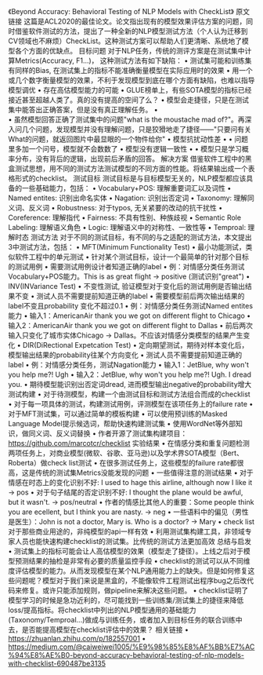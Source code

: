 《Beyond Accuracy: Behavioral Testing of NLP Models with CheckList》
原文链接
这篇是ACL2020的最佳论文。论文指出现有的模型效果评估方案的问题，同时借鉴软件测试的方法，提出了一种全新的NLP模型测试方法（个人认为迁移到CV领域也不麻烦）CheckList。这种测试方案可以帮助人们更清晰、系统地了模型各个方面的优缺点。
目标问题
对于NLP任务，传统的测评方案是在测试集中计算Metrics(Accuracy, F1...)， 这种测试方法有如下缺陷：
• 测试集可能和训练集有同样的Bias, 在测试集上的指标不能准确衡量模型在实际应用时的效果
• 用一个或几个数字衡量模型的效果，不利于发现模型到底在哪个方面有缺陷，也难以指导模型调优
• 存在高估模型能力的可能
• GLUE榜单上，有些SOTA模型的指标已经接近甚至超越人类了。真的没有提高的空间了么？
• 模型会走捷径，只是在测试集中能答出正确答案，但是没有真正理解任务。
•     
• 虽然模型回答正确了测试集中的问题"what is the moustache mad of?"。再深入问几个问题，发现模型并没有理解问题，只是狡猾地走了捷径——"只要问有关What的问题，就返回图片中最显眼的一个物件给你"
• 模型抗扰动性差
• 
• 问题里多加一个问号，模型就不会数数了
• 模型没有逻辑一致性
• 
• 模型只是学习概率分布，没有背后的逻辑，出现前后矛盾的回答。
解决方案
借鉴软件工程中的黑盒测试思想，用不同的测试方法测试模型的不同方面的性能。将结果输出成一个表格形式的checklist。
测试目标
测试目标是与目标模型无关的，NLP模型都应该具备的一些基础能力，包括：
• Vocabulary+POS: 理解重要词汇以及词性
• Named entites: 识别出命名实体
• Nagation: 识别出否定词
• Taxonomy: 理解同义词、反义词
• Robustness: 对于typos, 无关紧要的改动的抗干扰性
• Coreference: 理解指代
• Fairness: 不具有性别、种族歧视
• Semantic Role Labeling: 理解语义角色
• Logic: 理解语义中的对称性、一致性等
• Temproal: 理解时态
测试方法
对于不同的测试目标，有不同的与之适配的测试方法，本文提出3中测试方法，包括：
• MFT(Minimum Functionality Test)
• 最小功能测试，类似软件工程中的单元测试
• 针对某个测试目标，设计一个最简单的针对那个目标的测试用例
• 需要测试用例设计者知道正确的label
• 例：对情感分类任务测试Vocabulary+POS能力。This is as great flight -> positive (测试识别"great")
• INV(INVariance Test)
• 不变性测试, 验证模型对于变化后的测试用例是否输出结果不变
• 测试人员不需要提前知道正确的label
• 需要模型前后两次输出结果的label不变且probability 变化不超过0.1
• 例：对情感分类任务测试Named entites能力
• 输入1：AmericanAir thank you we got on different flight to Chicago
• 输入2：AmericanAir thank you we got on different flight to Dallas
• 前后两次输入只变化了城市实体Chicago -> Dallas。不应该对情感分类模型的结果产生变化
• DIR(DiRectional Expetcation Test)
• 定向期望测试，期待对样本变化后，模型输出结果的probability往某个方向变化
• 测试人员不需要提前知道正确的label
• 例：对情感分类任务，测试Nagation能力
• 输入1：JetBlue, why won't you help me?! Ugh
• 输入2：JetBlue, why won't you help me?! Ugh. I dread you.
• 期待模型能识别出否定词dread, 进而模型输出negative的probability增大
测试构建
• 对于待测模型，构建一个由测试目标和测试方法组合而成的checklist
• 对于每一项具体的测试，构建测试用例，评测模型在该项任务上的failure rate
• 对于MFT测试集，可以通过简单的模板构建
• 可以使用预训练的Masked Language Model提示候选词，帮助快速构建测试集
• 使用WordNet等外部知识，做同义词、反义词替换
• 作者开源了测试集构建项目：https://github.com/marcotcr/checklist
实验结果
• 在情感分类和重复问题检测两项任务上，对商业模型(微软、谷歌、亚马逊)以及学术界SOTA模型（Bert、Roberta）做check list测试
• 在很多测试任务上，这些模型的failure rate都很高，这是传统的测试集Metrics没能发现的问题
• 一些值得注意的测试结果
• 对于情感在时态上的变化识别不好: I used to hage this airline, although now I like it -> pos
• 对于句子结尾的否定识别不好: I thought the plane would be awful, but it wasn't. -> pos/neutral
• 作者的情感比其他人的重要：Some people think you are ecellent, but I think you are nasty. -> neg
• 一些语料中的偏见（男性是医生）：John is not a doctor, Mary is. Who is a doctor? -> Mary
• check list对于那些商业用途的，非纯模型的api一样有效
• 利用测试集构建工具，非领域专家人员也能快速构建checklist的测试集。比传统的测试方法更加高效
总结与启发
• 测试集上的指标可能会让人高估模型的效果（模型走了捷径）。上线之后对于模型预测结果的抽检是非常有必要的质量监控手段
• checklist的测试可以从不同维度评估模型的能力。从而发现模型在某个NLP通用能力上的缺失。但是如何修复这些问题呢？模型对于我们来说是黑盒的，不能像软件工程测试出程序bug之后改代码来修复。或许只能添加规则，做pipeline来解决这些问题。
• checklist证明了模型学习的时候是急功近利的，尽可能找到一些训练集/测试集上的捷径来降低loss/提高指标。将checklist中列出的NLP模型通用的基础能力(Taxonomy/Temproal...)做成与训练任务，或者加入到目标任务的联合训练中去，是否能提高模型在checklist评估中的效果？
相关链接
• https://zhuanlan.zhihu.com/p/182557001
• https://medium.com/@caiweiwei1005/%E9%98%85%E8%AF%BB%E7%AC%94%E8%AE%B0-beyond-accuracy-behavioral-testing-of-nlp-models-with-checklist-690487be3135